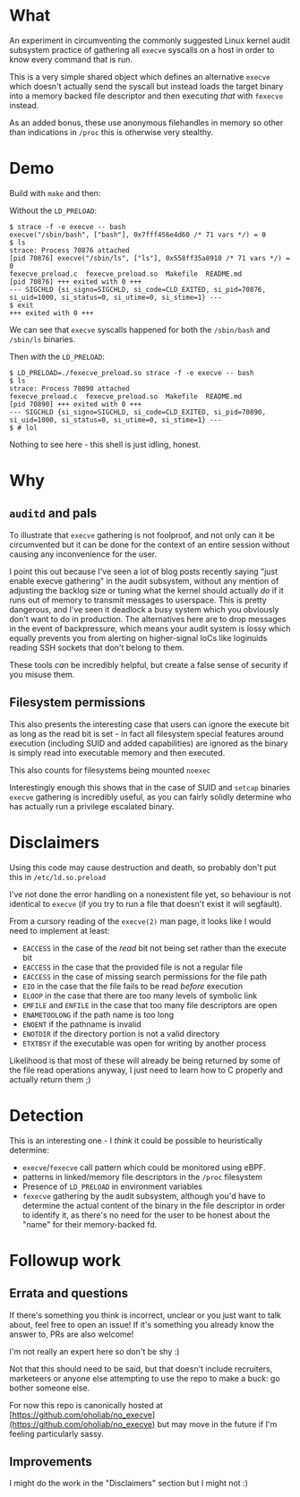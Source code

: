# What
An experiment in circumventing the commonly suggested Linux kernel audit
subsystem practice of gathering all `execve` syscalls on a host in order to
know every command that is run.

This is a very simple shared object which defines an alternative `execve` which
doesn't actually send the syscall but instead loads the target binary into a
memory backed file descriptor and then executing *that* with `fexecve` instead.

As an added bonus, these use anonymous filehandles in memory so other than
indications in `/proc` this is otherwise very stealthy.

# Demo
Build with `make` and then:

Without the `LD_PRELOAD`:
```
$ strace -f -e execve -- bash
execve("/sbin/bash", ["bash"], 0x7fff456e4d60 /* 71 vars */) = 0
$ ls
strace: Process 70876 attached
[pid 70876] execve("/sbin/ls", ["ls"], 0x558ff35a8910 /* 71 vars */) = 0
fexecve_preload.c  fexecve_preload.so  Makefile  README.md
[pid 70876] +++ exited with 0 +++
--- SIGCHLD {si_signo=SIGCHLD, si_code=CLD_EXITED, si_pid=70876, si_uid=1000, si_status=0, si_utime=0, si_stime=1} ---
$ exit
+++ exited with 0 +++
```

We can see that `execve` syscalls happened for both the `/sbin/bash` and
`/sbin/ls` binaries.

Then *with* the `LD_PRELOAD`:

```
$ LD_PRELOAD=./fexecve_preload.so strace -f -e execve -- bash
$ ls
strace: Process 70890 attached
fexecve_preload.c  fexecve_preload.so  Makefile  README.md
[pid 70890] +++ exited with 0 +++
--- SIGCHLD {si_signo=SIGCHLD, si_code=CLD_EXITED, si_pid=70890, si_uid=1000, si_status=0, si_utime=0, si_stime=1} ---
$ # lol
```

Nothing to see here - this shell is just idling, honest.

# Why
## `auditd` and pals
To illustrate that `execve` gathering is not foolproof, and not only can it be
circumvented but it can be done for the context of an entire session without
causing any inconvenience for the user.

I point this out because I've seen a lot of blog posts recently saying "just
enable execve gathering" in the audit subsystem, without any mention of
adjusting the backlog size or tuning what the kernel should actually *do* if it
runs out of memory to transmit messages to userspace. This is pretty dangerous,
and I've seen it deadlock a busy system which you obviously don't want to do in
production. The alternatives here are to drop messages in the event of
backpressure, which means your audit system is lossy which equally prevents you
from alerting on higher-signal IoCs like loginuids reading SSH sockets that
don't belong to them.

These tools *can* be incredibly helpful, but create a false sense of security
if you misuse them.

## Filesystem permissions
This also presents the interesting case that users can ignore the execute bit
as long as the read bit is set - in fact all filesystem special features around
execution (including SUID and added capabilities) are ignored as the binary is
simply read into executable memory and then executed.

This also counts for filesystems being mounted `noexec`

Interestingly enough this shows that in the case of SUID and `setcap` binaries
`execve` gathering is incredibly useful, as you can fairly solidly determine
who has actually run a privilege escalated binary.

# Disclaimers
Using this code may cause destruction and death, so probably don't put this in
`/etc/ld.so.preload`

I've not done the error handling on a nonexistent file yet, so behaviour is not
identical to `execve` (if you try to run a file that doesn't exist it will
segfault).

From a cursory reading of the `execve(2)` man page, it looks like I would need
to implement at least:

* `EACCESS` in the case of the *read* bit not being set rather than the execute
  bit
* `EACCESS` in the case that the provided file is not a regular file
* `EACCESS` in the case of missing search permissions for the file path
* `EIO` in the case that the file fails to be read *before* execution
* `ELOOP` in the case that there are too many levels of symbolic link
* `EMFILE` and `ENFILE` in the case that too many file descriptors are open
* `ENAMETOOLONG` if the path name is too long
* `ENOENT` if the pathname is invalid
* `ENOTDIR` if the directory portion is not a valid directory
* `ETXTBSY` if the executable was open for writing by another process

Likelihood is that most of these will already be being returned by some of the
file read operations anyway, I just need to learn how to C properly and
actually return them ;)

# Detection
This is an interesting one - I *think* it could be possible to heuristically
determine:

* `execve`/`fexecve` call pattern which could be monitored using eBPF.
* patterns in linked/memory file descriptors in the `/proc` filesystem
* Presence of `LD_PRELOAD` in environment variables
* `fexecve` gathering by the audit subsystem, although you'd have to determine
  the actual content of the binary in the file descriptor in order to identify
  it, as there's no need for the user to be honest about the "name" for their
  memory-backed fd.

# Followup work
## Errata and questions
If there's something you think is incorrect, unclear or you just want to talk
about, feel free to open an issue! If it's something you already know the
answer to, PRs are also welcome!

I'm not really an expert here so don't be shy :)

Not that this should need to be said, but that doesn't include recruiters,
marketeers or anyone else attempting to use the repo to make a buck: go bother
someone else.

For now this repo is canonically hosted at
[https://github.com/oholiab/no_execve](https://github.com/oholiab/no_execve)
but may move in the future if I'm feeling particularly sassy.

## Improvements
I might do the work in the "Disclaimers" section but I might not :)
